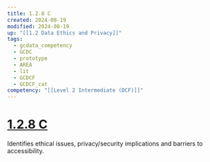 ```yaml
---
title: 1.2.8 C
created: 2024-08-19
modified: 2024-08-19
up: "[[1.2 Data Ethics and Privacy]]"
tags:
  - gcdata_competency
  - GCDC
  - prototype
  - AREA
  - lit
  - GCDCF
  - GCDCF_cat
competency: "[[Level 2 Intermediate (DCF)]]"
---
```

# [1.2.8 C](1.2.8%20C.md)
Identifies ethical issues, privacy/security implications and barriers to accessibility.
